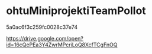 # ohtuMiniprojektiTeamPollot




5a0ac6f3c259fc0028c37e74

https://drive.google.com/open?id=16cQePEa3Y4ZwrMPcriLoQ8XcfTCgFnOQ
